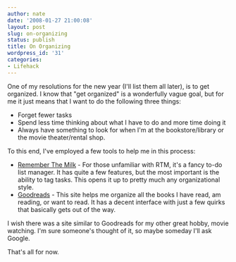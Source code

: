 ```yaml
---
author: nate
date: '2008-01-27 21:00:08'
layout: post
slug: on-organizing
status: publish
title: On Organizing
wordpress_id: '31'
categories:
- Lifehack
---
```


One of my resolutions for the new year (I'll list them all later), is to get organized.  I know that "get organized" is a wonderfully vague goal, but for me it just means that I want to do the following three things:
<ul>
	<li>Forget fewer tasks</li>
	<li>Spend less time thinking about what I have to do and more time doing it</li>
	<li>Always have something to look for when I'm at the bookstore/library or the movie theater/rental shop.</li>
</ul>
To this end, I've employed a few tools to help me in this process:
<ul>
	<li><a href="http://www.rememberthemilk.com/">Remember The Milk</a> - For those unfamiliar with RTM, it's a fancy to-do list manager.  It has quite a few features, but the most important is the ability to tag tasks.  This opens it up to pretty much any organizational style.</li>
	<li><a href="http://www.goodreads.com/">Goodreads</a> - This site helps me organize all the books I have read, am reading, or want to read.  It has a decent interface with just a few quirks that basically gets out of the way.</li>
</ul>
I wish there was a site similar to Goodreads for my other great hobby, movie watching.  I'm sure someone's thought of it, so maybe someday I'll ask Google.

That's all for now.